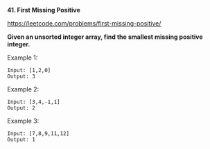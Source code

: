 **41. First Missing Positive**

https://leetcode.com/problems/first-missing-positive/

**Given an unsorted integer array, find the smallest missing positive integer.**

Example 1:

    Input: [1,2,0]
    Output: 3
Example 2:

    Input: [3,4,-1,1]
    Output: 2
Example 3:

    Input: [7,8,9,11,12]
    Output: 1